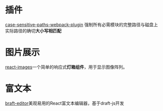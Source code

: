 # 插件

[case-sensitive-paths-webpack-plugin](https://www.npmjs.com/package/case-sensitive-paths-webpack-plugin)
强制所有必需模块的完整路径与磁盘上实际路径的确切**大小写相匹配**

# 图片展示

[react-images](https://github.com/jossmac/react-images)一个简单的响应式**灯箱组件**，用于显示图像阵列。

# 富文本

[braft-editor](https://github.com/margox/braft-editor)美观易用的React富文本编辑器，基于draft-js开发